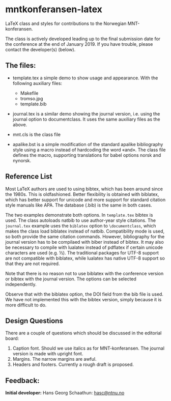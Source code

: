 # mntkonferansen-latex

LaTeX class and styles for contributions to the Norwegian MNT-konferansen.

The class is actively developed leading up to the final submission
date for the conference at the end of January 2019.  If you have
trouble, please contact the developer(s) (below).

## The files:

- template.tex a simple demo to show usage and appearance.
  With the following auxiliary files:
  - Makefile
  - tromso.jpg
  - template.bib
- journal.tex is a similar demo showing the journal version, i.e.
  using the journal option to documentclass.
  It uses the same auxiliary files as the above.
  
- mnt.cls is the class file

- apalike.bst is a simple modification of the standard apalike
  bibliography style using a macro instead of hardcoding the word
  «and».  The class file defines the macro, supporting translations
  for babel options norsk and nynorsk.

## Reference List

Most LaTeX authors are used to using bibtex, which has been around since
the 1980s.  This is oldfashioned.  Better flexibility is obtained with
biblatex, which has better support for unicode and more support for
standard citation style manuals like APA. The database (.bib) is
the same in both cases.

The two examples demonstrate both options.
In `template.tex` bibtex is used.  The class autoloads natbib to
use author-year style citations.
The `journal.tex` example uses the `biblatex` option to `\documentclass`,
which makes the class load biblatex instead of natbib.  Compatibility
mode is used, so both provide the same citation commands.
However, bibliography for the journal version has to be compilaed with
biber instead of bibtex.
It may also be necessary to compile with lualatex instead of pdflatex
if certain unicode characters are used (e.g. ½).  The traditional
packages for UTF-8 support are not compatible with biblatex, while
lualatex has native UTF-8 support so that they are not required.


Note that there is no reason not to use biblatex with the conference
version or bibtex with the journal version.  The options can be
selected independently.

Observe that with the biblatex option, the DOI field from the bib
file is used.  We have not implemented this with the bibtex version,
simply because it is more difficult to do.

## Design Questions

There are a couple of questions which should be discussed in the
editorial board:

1.  Caption font.  Should we use italics as for MNT-konferansen.
    The journal version is made with upright font.
2.  Margins.  The narrow margins are awful.
3.  Headers and footers.  Currently a rough draft is proposed.

## Feedback:

**Initial developer:** Hans Georg Schaathun: <hasc@ntnu.no>
